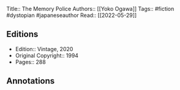 Title:: The Memory Police
Authors:: [[Yoko Ogawa]]
Tags:: #fiction #dystopian #japaneseauthor 
Read:: [[2022-05-29]]

## Editions
- Edition:: Vintage, 2020
- Original Copyright:: 1994
- Pages:: 288

## Annotations
